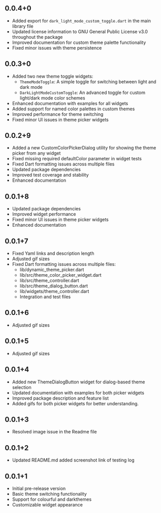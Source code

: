 ## 0.0.4+0

* Added export for `dark_light_mode_custom_toggle.dart` in the main library file
* Updated license information to GNU General Public License v3.0 throughout the package
* Improved documentation for custom theme palette functionality
* Fixed minor issues with theme persistence

## 0.0.3+0

* Added two new theme toggle widgets:
  - `ThemeModeToggle`: A simple toggle for switching between light and dark mode
  - `DarkLightModeCustomToggle`: An advanced toggle for custom light/dark mode color schemes
* Enhanced documentation with examples for all widgets
* Added support for named color palettes in custom themes
* Improved performance for theme switching
* Fixed minor UI issues in theme picker widgets

## 0.0.2+9

* Added a new CustomColorPickerDialog utility for showing the theme picker from any widget
* Fixed missing required defaultColor parameter in widget tests
* Fixed Dart formatting issues across multiple files
* Updated package dependencies
* Improved test coverage and stability
* Enhanced documentation

## 0.0.1+8

* Updated package dependencies
* Improved widget performance
* Fixed minor UI issues in theme picker widgets
* Enhanced documentation

## 0.0.1+7

* Fixed Yaml links and description length
* Adjusted gif sizes
* Fixed Dart formatting issues across multiple files:
  - lib/dynamic_theme_picker.dart
  - lib/src/theme_color_picker_widget.dart
  - lib/src/theme_controller.dart
  - lib/src/theme_dialog_button.dart
  - lib/widgets/theme_controller.dart
  - Integration and test files

## 0.0.1+6

* Adjusted gif sizes


## 0.0.1+5

* Adjusted gif sizes


## 0.0.1+4

* Added new ThemeDialogButton widget for dialog-based theme selection
* Updated documentation with examples for both picker widgets
* Improved package description and feature list
* Added gifs for both picker widgets for better understanding.


## 0.0.1+3

* Resolved image issue in the Readme file

## 0.0.1+2

* Updated README.md added screenshot link of testing log


## 0.0.1+1

* Initial pre-release version
* Basic theme switching functionality
* Support for colourful and darkthemes
* Customizable widget appearance






